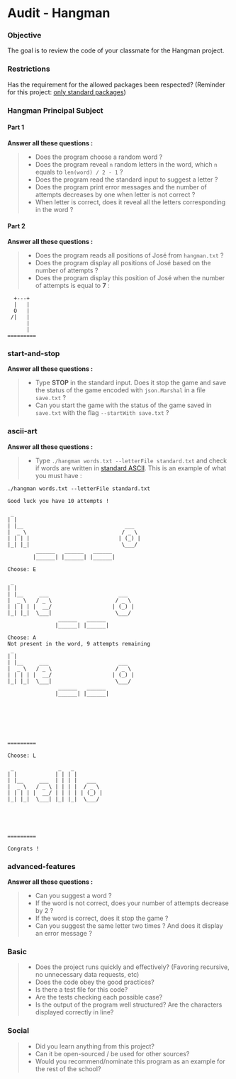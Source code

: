 # Audit - Hangman

### Objective 

The goal is to review the code of your classmate for the Hangman project.

### Restrictions

Has the requirement for the allowed packages been respected? (Reminder for this project: [only standard packages](https://pkg.go.dev/std))

### Hangman Principal Subject

#### Part 1

**Answer all these questions :**

> - Does the program choose a random word ?
> - Does the program reveal ```n``` random letters in the word, which ```n``` equals to ```len(word) / 2 - 1``` ?
> - Does the program read the standard input to suggest a letter ?
> - Does the program print error messages and the number of attempts decreases by one when letter is not correct ?
> - When letter is correct, does it reveal all the letters corresponding in the word ?

#### Part 2

**Answer all these questions :**

> - Does the program reads all positions of José from ```hangman.txt``` ?
> - Does the program display all positions of José based on the number of attempts ?
> - Does the program display this position of José when the number of attempts is equal to **7** :

```
  +---+  
  |   |  
  O   |  
 /|   |  
      |  
      |  
=========
```

### start-and-stop

**Answer all these questions :**

> - Type **STOP** in the standard input. Does it stop the game and save the status of the game encoded with ```json.Marshal``` in a file ```save.txt``` ?
> - Can you start the game with the status of the game saved in ```save.txt``` with the flag ```--startWith save.txt``` ?

### ascii-art

**Answer all these questions :**

> - Type ```./hangman words.txt --letterFile standard.txt``` and check if words are written in [standard ASCII](https://lyon-ynov-campus.github.io/YTrack/subjects/hangman/dictionnary/standard.txt).
This is an example of what you must have :

```
./hangman words.txt --letterFile standard.txt

Good luck you have 10 attempts !

 _
| |
| |__                                ___
|  _ \                              / _ \
| | | |                            | (_) |
|_| |_|                             \___/
         ______   ______   ______
        |______| |______| |______|
    
Choose: E

 _
| |
| |__     ___                      ___
|  _ \   / _ \                    / _ \
| | | | |  __/                   | (_) |
|_| |_|  \___|                    \___/
                ______   ______
               |______| |______|

Choose: A
Not present in the word, 9 attempts remaining
 _
| |
| |__     ___                      ___
|  _ \   / _ \                    / _ \
| | | | |  __/                   | (_) |
|_| |_|  \___|                    \___/
                ______   ______
               |______| |______|
   






=========

Choose: L

 _              _   _
| |            | | | |
| |__     ___  | | | |   ___
|  _ \   / _ \ | | | |  / _ \
| | | | |  __/ | | | | | (_) |
|_| |_|  \___| |_| |_|  \___/





=========

Congrats !
```

### advanced-features

**Answer all these questions :**

> - Can you suggest a word ?
> - If the word is not correct, does your number of attempts decrease by 2 ?
> - If the word is correct, does it stop the game ?
> - Can you suggest the same letter two times ? And does it display an error message ?

### Basic

> - Does the project runs quickly and effectively? (Favoring recursive, no unnecessary data requests, etc)
> - Does the code obey the good practices?
> - Is there a test file for this code?
> - Are the tests checking each possible case?
> - Is the output of the program well structured? Are the characters displayed correctly in line?

### Social

> - Did you learn anything from this project?
> - Can it be open-sourced / be used for other sources?
> - Would you recommend/nominate this program as an example for the rest of the school?
<br>